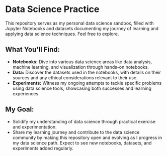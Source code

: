 # Data Science Practice

This repository serves as my personal data science sandbox, filled with Jupyter Notebooks and datasets documenting my journey of learning and applying data science techniques. Feel free to explore.

## What You'll Find:

* **Notebooks:** Dive into various data science areas like data analysis, machine learning, and visualization through hands-on notebooks.
* **Data:** Discover the datasets used in the notebooks, with details on their sources and any ethical considerations relevant to their use.
* **Experiments:** Witness my ongoing attempts to tackle specific problems using data science tools, showcasing both successes and learning experiences.

## My Goal:

* Solidify my understanding of data science through practical exercise and experimentation.
* Share my learning journey and contribute to the data science community by making this repository open and  evolving as I progress in my data science path. Expect to see new notebooks, datasets, and experiments added regularly.



